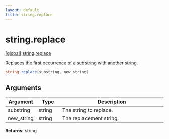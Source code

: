 ```yaml
---
layout: default
title: string.replace
---
```


# string.replace

[\[global\]]({{site.baseurl}}/docs/).[string]({{site.baseurl}}/docs/string/).[replace]({{site.baseurl}}/docs/string/replace/)

Replaces the first occurrence of a substring with another string.

```cs
string.replace(substring, new_string)
```

## Arguments

<table>
  <col width="15%">
  <col width="15%">
  <thead>
    <tr>
      <th>Argument</th>
      <th>Type</th>
      <th>Description</th>
    </tr>
  </thead>
  <tbody>
    <tr>
      <td>substring</td>
      <td>string</td>
      <td>The string to replace.</td>
    </tr>
    <tr>
      <td>new_string</td>
      <td>string</td>
      <td>The replacement string.</td>
    </tr>
  </tbody>
</table>

**Returns:** string
